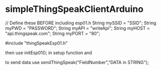# simpleThingSpeakClientArduino

// Define these BEFORE including esp01.h
String mySSID = "SSID";
String myPWD = "PASSWORD";
String myAPI = "writeApi";
String myHOST = "api.thingspeak.com";
String myPORT = "80";

#include "thingSpeakEsp01.h"


then use 
initEsp01(); 
in setup function and 

to send data use 
sendThingSpeak("FieldNumber","DATA in STRING");

